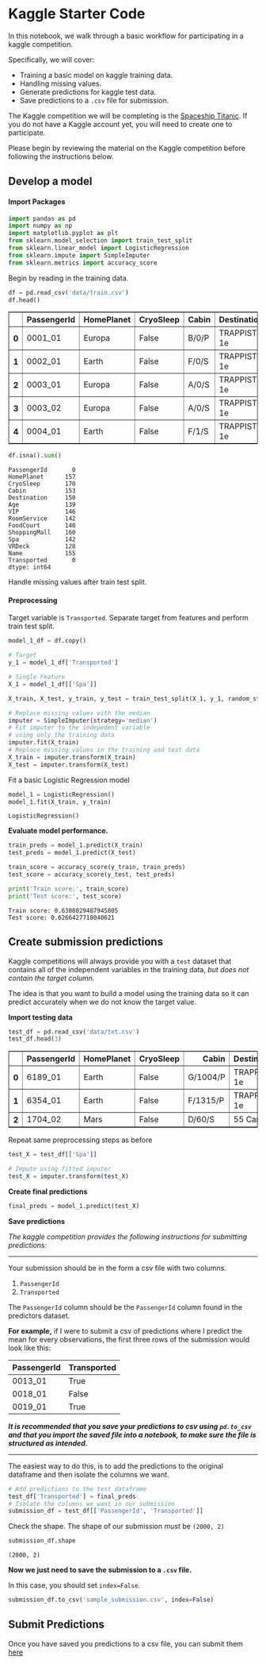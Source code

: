 # Kaggle Starter Code

In this notebook, we walk through a basic workflow for participating in a kaggle competition. 

Specifically, we will cover:

* Training a basic model on kaggle training data.
* Handling missing values.
* Generate predictions for kaggle test data.
* Save predictions to a `.csv` file for submission.

The Kaggle competition we will be completing is the [Spaceship Titanic](https://www.kaggle.com/t/97bdbfde6b0e4ca6bb42ac1f165bea62). If you do not have a Kaggle account yet, you will need to create one to participate.

Please begin by reviewing the material on the Kaggle competition before following the instructions below.

## Develop a model

#### Import Packages


```python
import pandas as pd
import numpy as np
import matplotlib.pyplot as plt
from sklearn.model_selection import train_test_split
from sklearn.linear_model import LogisticRegression
from sklearn.impute import SimpleImputer
from sklearn.metrics import accuracy_score
```

Begin by reading in the training data.


```python
df = pd.read_csv('data/train.csv')
df.head()
```




<div>
<style scoped>
    .dataframe tbody tr th:only-of-type {
        vertical-align: middle;
    }

    .dataframe tbody tr th {
        vertical-align: top;
    }

    .dataframe thead th {
        text-align: right;
    }
</style>
<table border="1" class="dataframe">
  <thead>
    <tr style="text-align: right;">
      <th></th>
      <th>PassengerId</th>
      <th>HomePlanet</th>
      <th>CryoSleep</th>
      <th>Cabin</th>
      <th>Destination</th>
      <th>Age</th>
      <th>VIP</th>
      <th>RoomService</th>
      <th>FoodCourt</th>
      <th>ShoppingMall</th>
      <th>Spa</th>
      <th>VRDeck</th>
      <th>Name</th>
      <th>Transported</th>
    </tr>
  </thead>
  <tbody>
    <tr>
      <th>0</th>
      <td>0001_01</td>
      <td>Europa</td>
      <td>False</td>
      <td>B/0/P</td>
      <td>TRAPPIST-1e</td>
      <td>39.0</td>
      <td>False</td>
      <td>0.0</td>
      <td>0.0</td>
      <td>0.0</td>
      <td>0.0</td>
      <td>0.0</td>
      <td>Maham Ofracculy</td>
      <td>False</td>
    </tr>
    <tr>
      <th>1</th>
      <td>0002_01</td>
      <td>Earth</td>
      <td>False</td>
      <td>F/0/S</td>
      <td>TRAPPIST-1e</td>
      <td>24.0</td>
      <td>False</td>
      <td>109.0</td>
      <td>9.0</td>
      <td>25.0</td>
      <td>549.0</td>
      <td>44.0</td>
      <td>Juanna Vines</td>
      <td>True</td>
    </tr>
    <tr>
      <th>2</th>
      <td>0003_01</td>
      <td>Europa</td>
      <td>False</td>
      <td>A/0/S</td>
      <td>TRAPPIST-1e</td>
      <td>58.0</td>
      <td>True</td>
      <td>43.0</td>
      <td>3576.0</td>
      <td>0.0</td>
      <td>6715.0</td>
      <td>49.0</td>
      <td>Altark Susent</td>
      <td>False</td>
    </tr>
    <tr>
      <th>3</th>
      <td>0003_02</td>
      <td>Europa</td>
      <td>False</td>
      <td>A/0/S</td>
      <td>TRAPPIST-1e</td>
      <td>33.0</td>
      <td>False</td>
      <td>0.0</td>
      <td>1283.0</td>
      <td>371.0</td>
      <td>3329.0</td>
      <td>193.0</td>
      <td>Solam Susent</td>
      <td>False</td>
    </tr>
    <tr>
      <th>4</th>
      <td>0004_01</td>
      <td>Earth</td>
      <td>False</td>
      <td>F/1/S</td>
      <td>TRAPPIST-1e</td>
      <td>16.0</td>
      <td>False</td>
      <td>303.0</td>
      <td>70.0</td>
      <td>151.0</td>
      <td>565.0</td>
      <td>2.0</td>
      <td>Willy Santantines</td>
      <td>True</td>
    </tr>
  </tbody>
</table>
</div>




```python
df.isna().sum()
```




    PassengerId       0
    HomePlanet      157
    CryoSleep       170
    Cabin           153
    Destination     150
    Age             139
    VIP             146
    RoomService     142
    FoodCourt       140
    ShoppingMall    160
    Spa             142
    VRDeck          128
    Name            155
    Transported       0
    dtype: int64



Handle missing values after train test split.

#### Preprocessing

Target variable is `Transported`. Separate target from features and perform train test split.


```python
model_1_df = df.copy()

# Target
y_1 = model_1_df['Transported']

# Single Feature
X_1 = model_1_df[['Spa']]

X_train, X_test, y_train, y_test = train_test_split(X_1, y_1, random_state=42)
```


```python
# Replace missing values with the median
imputer = SimpleImputer(strategy='median')
# Fit imputer to the indepedent variable
# using only the training data
imputer.fit(X_train)
# Replace missing values in the training and test data
X_train = imputer.transform(X_train)
X_test = imputer.transform(X_test)
```

Fit a basic Logistic Regression model


```python
model_1 = LogisticRegression()
model_1.fit(X_train, y_train)
```




    LogisticRegression()



**Evaluate model performance.**


```python
train_preds = model_1.predict(X_train)
test_preds = model_1.predict(X_test)

train_score = accuracy_score(y_train, train_preds)
test_score = accuracy_score(y_test, test_preds)

print('Train score:', train_score)
print('Test score:', test_score)
```

    Train score: 0.6308029487945805
    Test score: 0.6266427718040621


## Create submission predictions

Kaggle competitions will always provide you with a `test` dataset that contains all of the independent variables in the training data, *but does not contain the target column.* 

The idea is that you want to build a model using the training data so it can predict accurately when we do not know the target value.

**Import testing data**


```python
test_df = pd.read_csv('data/tet.csv')
test_df.head(3)
```




<div>
<style scoped>
    .dataframe tbody tr th:only-of-type {
        vertical-align: middle;
    }

    .dataframe tbody tr th {
        vertical-align: top;
    }

    .dataframe thead th {
        text-align: right;
    }
</style>
<table border="1" class="dataframe">
  <thead>
    <tr style="text-align: right;">
      <th></th>
      <th>PassengerId</th>
      <th>HomePlanet</th>
      <th>CryoSleep</th>
      <th>Cabin</th>
      <th>Destination</th>
      <th>Age</th>
      <th>VIP</th>
      <th>RoomService</th>
      <th>FoodCourt</th>
      <th>ShoppingMall</th>
      <th>Spa</th>
      <th>VRDeck</th>
      <th>Name</th>
    </tr>
  </thead>
  <tbody>
    <tr>
      <th>0</th>
      <td>6189_01</td>
      <td>Earth</td>
      <td>False</td>
      <td>G/1004/P</td>
      <td>TRAPPIST-1e</td>
      <td>3.0</td>
      <td>False</td>
      <td>0.0</td>
      <td>0.0</td>
      <td>0.0</td>
      <td>0.0</td>
      <td>0.0</td>
      <td>Eulah Garnes</td>
    </tr>
    <tr>
      <th>1</th>
      <td>6354_01</td>
      <td>Earth</td>
      <td>False</td>
      <td>F/1315/P</td>
      <td>TRAPPIST-1e</td>
      <td>48.0</td>
      <td>False</td>
      <td>410.0</td>
      <td>2108.0</td>
      <td>0.0</td>
      <td>0.0</td>
      <td>0.0</td>
      <td>Megany Carreralend</td>
    </tr>
    <tr>
      <th>2</th>
      <td>1704_02</td>
      <td>Mars</td>
      <td>False</td>
      <td>D/60/S</td>
      <td>55 Cancri e</td>
      <td>18.0</td>
      <td>False</td>
      <td>86.0</td>
      <td>1164.0</td>
      <td>516.0</td>
      <td>0.0</td>
      <td>0.0</td>
      <td>Allota Fincy</td>
    </tr>
  </tbody>
</table>
</div>



Repeat same preprocessing steps as before


```python
test_X = test_df[['Spa']]
```


```python
# Impute using fitted imputer
test_X = imputer.transform(test_X)
```

**Create final predictions**


```python
final_preds = model_1.predict(test_X)
```

**Save predictions**

*The kaggle competition provides the following instructions for submitting predictions:*

----------

Your submission should be in the form a csv file with two columns. 
1. `PassengerId`
2. `Transported`

The `PassengerId` column should be the `PassengerId` column found in the predictors dataset.

**For example,** if I were to submit a csv of predictions where I predict the mean for every observations, the first three rows of the submission would look like this:

| PassengerId    | Transported  |
|-------|---------|
| 0013_01 | True |
| 0018_01	 | False |
| 0019_01	 | True |


***It is recommended that you save your predictions to csv using `pd.to_csv` and that you import the saved file into a notebook, to make sure the file is structured as intended.***

--------

The easiest way to do this, is to add the predictions to the original dataframe and then isolate the columns we want. 


```python
# Add predictions to the test dataframe
test_df['Transported'] = final_preds
# Isolate the columns we want in our submission
submission_df = test_df[['PassengerId', 'Transported']]
```

Check the shape. The shape of our submission *must* be `(2000, 2)`


```python
submission_df.shape
```




    (2000, 2)



**Now we just need to save the submission to a `.csv` file.**

In this case, you should set `index=False`.


```python
submission_df.to_csv('sample_submission.csv', index=False)
```

## Submit Predictions

Once you have saved you predictions to a csv file, you can submit them [here](https://www.kaggle.com/competitions/spaceship-titanic-bsc-ds-2022/)
